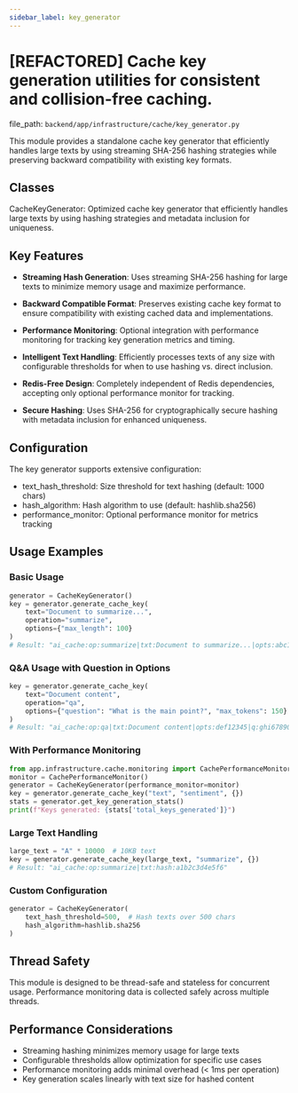 ```yaml
---
sidebar_label: key_generator
---
```


# [REFACTORED] Cache key generation utilities for consistent and collision-free caching.

  file_path: `backend/app/infrastructure/cache/key_generator.py`

This module provides a standalone cache key generator that efficiently handles
large texts by using streaming SHA-256 hashing strategies while preserving
backward compatibility with existing key formats.

## Classes

CacheKeyGenerator: Optimized cache key generator that efficiently handles large texts
by using hashing strategies and metadata inclusion for uniqueness.

## Key Features

- **Streaming Hash Generation**: Uses streaming SHA-256 hashing for large texts
to minimize memory usage and maximize performance.

- **Backward Compatible Format**: Preserves existing cache key format to ensure
compatibility with existing cached data and implementations.

- **Performance Monitoring**: Optional integration with performance monitoring
for tracking key generation metrics and timing.

- **Intelligent Text Handling**: Efficiently processes texts of any size with
configurable thresholds for when to use hashing vs. direct inclusion.

- **Redis-Free Design**: Completely independent of Redis dependencies, accepting
only optional performance monitor for tracking.

- **Secure Hashing**: Uses SHA-256 for cryptographically secure hashing with
metadata inclusion for enhanced uniqueness.

## Configuration

The key generator supports extensive configuration:

- text_hash_threshold: Size threshold for text hashing (default: 1000 chars)
- hash_algorithm: Hash algorithm to use (default: hashlib.sha256)
- performance_monitor: Optional performance monitor for metrics tracking

## Usage Examples

### Basic Usage

```python
generator = CacheKeyGenerator()
key = generator.generate_cache_key(
    text="Document to summarize...",
    operation="summarize",
    options={"max_length": 100}
)
# Result: "ai_cache:op:summarize|txt:Document to summarize...|opts:abc12345"
```

### Q&A Usage with Question in Options

```python
key = generator.generate_cache_key(
    text="Document content",
    operation="qa",
    options={"question": "What is the main point?", "max_tokens": 150}
)
# Result: "ai_cache:op:qa|txt:Document content|opts:def12345|q:ghi67890"
```

### With Performance Monitoring

```python
from app.infrastructure.cache.monitoring import CachePerformanceMonitor
monitor = CachePerformanceMonitor()
generator = CacheKeyGenerator(performance_monitor=monitor)
key = generator.generate_cache_key("text", "sentiment", {})
stats = generator.get_key_generation_stats()
print(f"Keys generated: {stats['total_keys_generated']}")
```

### Large Text Handling

```python
large_text = "A" * 10000  # 10KB text
key = generator.generate_cache_key(large_text, "summarize", {})
# Result: "ai_cache:op:summarize|txt:hash:a1b2c3d4e5f6"
```

### Custom Configuration

```python
generator = CacheKeyGenerator(
    text_hash_threshold=500,  # Hash texts over 500 chars
    hash_algorithm=hashlib.sha256
)
```

## Thread Safety

This module is designed to be thread-safe and stateless for concurrent usage.
Performance monitoring data is collected safely across multiple threads.

## Performance Considerations

- Streaming hashing minimizes memory usage for large texts
- Configurable thresholds allow optimization for specific use cases
- Performance monitoring adds minimal overhead (< 1ms per operation)
- Key generation scales linearly with text size for hashed content
